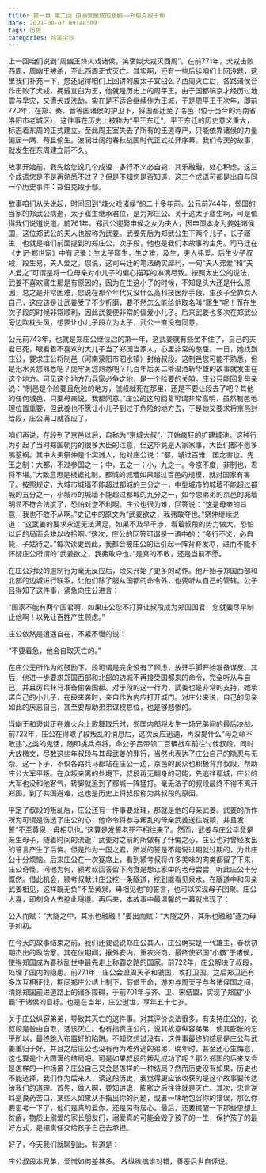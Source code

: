 ```yaml
---
title: 第一章 第二回 由溺爱酿成的悲剧——郑伯克段于鄢
date: 2021-08-07 09:48:09
tags: 历史
categories: 拾笔尘沙
---
```

上一回咱们说到“周幽王烽火戏诸侯，笑褒姒犬戎灭西周”。在前771年，犬戎击败西周，周幽王被杀，至此西周正式灭亡。其实啊，还有一些后续咱们上回没题，这里我们补充一下，您还记得咱们上回讲的废太子宜臼么？西周灭亡后，各路诸侯合作击败了犬戎，拥戴宜臼为王，他就是历史上的周平王。由于国都镐京才经历过地震与旱灾，又遭犬戎洗劫，实在是不适合继续作为王城，于是周平王于次年，即前770年，在郑、秦、晋等国诸侯的护卫下，将国都迁至了洛邑（位于当今的河南省洛阳市老城区），这件事在历史上被称为“平王东迁”，平王东迁的历史意义重大，标志着东周的正式建立。至此周王室失去了所有的王道尊严，只能依靠诸侯的力量偏居一隅、苟且偷生。波澜壮阔的春秋战国时代正式拉开序幕。我们今天的故事，就发生在东周建立前不久。

故事开始前，我先给您说几个成语：多行不义必自毙，其乐融融，处心积虑。这三个成语您是不是再熟悉不过了？但是不知您是否知道，这三个成语可都是出自与同一个历史事件：郑伯克段于鄢。

故事咱们从头说起，时间回到“烽火戏诸侯”的二十多年前。公元前744年，郑国的当家的郑武公病逝，太子寤生继承君位，是为郑庄公。关于这太子寤生啊，可是值得我们说道说道。前761年，郑武公迎娶申侯之女为夫人，因申国本身为姜姓诸侯国，这位郑武公的夫人也被称为武姜。武姜先后为郑武公生下两个儿子，长子寤生，也就是咱们前面提到的郑庄公，次子段，他也是我们本故事的主角。司马迁在《史记·郑世家》中有记录：生太子寤生，生之难，及生，夫人弗爱。后生少子叔段，段生易，夫人爱之。您说，这司马迁的笔法确实犀利，一句“夫人弗爱”和“夫人爱之”可谓是将一位母亲对小儿子的偏心描写的淋漓尽致。按照太史公的说法，武姜不喜欢寤生那是有原因的，因为在生这小子的时候，不知是头大还是什么原因，总之是非常困难，您说在那个年代又没什么高科技医疗手段，生孩子全靠女人自己，这应该是让武姜受了不少折磨，要不然怎么能给他取名叫“寤生”呢！而在生次子段的时候非常顺利，因此武姜便非常的偏爱小儿子。后来武姜也多次在郑武公旁边吹枕头风，想要让小儿子段立为太子，武公一直没有同意。

公元前743年，也就是郑庄公继位后的第一年，这武姜就有些坐不住了，自己的夫君已死，眼看着不喜欢的大儿子当了郑国当家人，心里非常的憋屈。一日，她找到庄公，要求庄公将制邑（河南荥阳市泗水镇）封给叔段。这制邑您可能不熟悉，但是汜水关您熟悉吧？虎牢关您熟悉吧？几百年后关二爷温酒斩华雄的故事就发生在这个地方。可见这个地方乃兵家必争之地，是一个险要的关隘。庄公只能回复母亲说：“制邑是个险要且危险的地方，虢叔就死在那里，还是不要让段去了吧？其他的任何城邑，只要母亲说，我都同意。”庄公的这句回复可谓非常高明，虽然制邑地理位置重要，但武姜也不愿让小儿子到过于危险的地方去，于是她又要求将京邑封给段，庄公满口就答应了。

咱们再说，在段到了京邑以后，自称为“京城大叔”，开始疯狂的扩建城池。这种行为引起了当时郑国朝内的很多大臣的注意，但这毕竟是人家家事，大臣们都不愿多嘴惹祸。其中大夫祭仲是个实诚人，他对庄公说：“都，城过百雉，国之害也。先王之制：大都，不过参国之一；中，五之一；小，九之一。今京不度，非制也，君将不堪。”大致意思是根据礼制，都城的城墙如果超过百邑的规模，就对国家有害了。按照规定，大城市城墙不能超过都城的三分之一，中型城市的城墙不能超过都城的五分之一，小城市的城墙不能超过都城的九分之一，如今您弟弟的京邑的城墙明显不符合法度了，恐怕对您不利啊。庄公也很为难，回答说：“这是母亲的旨意，我也不敢不从啊。”史记中的原文为“武姜欲之，我弗敢夺也。”祭仲继续说道：“这武姜的要求永远无法满足，如果不及早干涉，看着叔段的势力做大，恐怕以后的局面会难以收拾啊。”这次，庄公的回答可谓是一语中的：“多行不义，必自毙，子姑待之。”每次读史到此，我都会被庄公的话引起一阵背脊发凉，进而不能不怀疑庄公所谓的“武姜欲之，我弗敢夺也。”是真的不敢，还是当前不愿。

在庄公对段的逾制行为毫无反应后，段又开始了更多的动作。他开始与郑国西部和北部的边城进行联系，让他们除了服从国都的命令外，也要听从自己的管辖。公子吕得知了这件事，紧急向庄公进言：

“国家不能有两个国君啊，如果庄公您不打算让叔段成为郑国国君，您就要尽早制止他啊！以免让百姓产生顾虑。”

庄公依然是逍遥自在，不紧不慢的说：

“不要着急，他会自取灭亡的。”

在庄公无所作为的鼓励下，段可谓是完全没有了顾虑，放开手脚开始准备谋反。其后，他进一步要求郑国西部和北部的边城不再接受国都来的命令，完全听从与自己，并且厉兵秣马准备偷袭国都。对于段的这一行为，武姜也是非常的支持，她承诺自己的小儿子，在段来袭时，亲自作为内应打开城门。对庄公来说，自己的母亲如此的厌恶自己，甚至要帮助弟弟谋权篡位，也是够悲惨的。

当幽王和褒姒正在烽火台上歌舞取乐时，郑国内部将发生一场兄弟间的最后决战。前722年，庄公在得取了段叛乱的消息后，这次反应迅速，再没提什么“母之命不敢违”之类的鬼话，随即挑兵点将，命公子吕带领二百辆战车前往讨伐叔段，同时大放檄文，尽数这些年叔段与其母武姜的罪行，当然也表达了庄公自己的隐忍与无奈。这一下子，不仅各路兵马都站在庄公一边，京邑的民众也积极背弃叔段，帮助庄公大军平叛。在众叛亲离的处境下，叔段再无翻身的可能，先逃往鄢城，庄公的大军也没和他客气，转脚就追到了鄢城一阵猛打。毫无法子的叔段最终不得不离开郑国，到了共国避难，这也是历史上将叔段称为共叔段的原因。

平定了叔段的叛乱后，庄公还有一件事要处理，那就是他的母亲武姜。武姜的所作所为可谓是伤透了庄公的心，他命令将参与叛乱的母亲武姜送往城颍，并且发誓“不至黄泉，毋相见也。”这算是发誓老死不相往来了。然而，武姜与庄公毕竟是亲生母子，随着时间的流逝，武姜对之前的所做有了忏悔之心，庄公也对曾经发出的誓言产生了后悔。但是作为一国之君，所发的誓是不能说过期就过期的，为此庄公十分烦恼。后来庄公在一次宴席上，看到颍考叔将许多美味的肉类都留了下来，庄公奇怪，问他为何，颍考叔回答留下肉食是想让家中的老母尝尝，听此庄公十分慨然。借此机会，颍考叔献计庄公挖一条隧道，挖到能看见泉水，在隧道中和母亲武姜相见，这样既无负“不至黄泉，毋相见也”的誓言，也可以实现母子团聚。庄公大喜，即刻命人去挖此隧道。再后来，本故事中最温馨的一幕就出现了：

公入而赋：“大隧之中，其乐也融融！”姜出而赋：“大隧之外，其乐也融融”遂为母子如初。

在今天的故事结束之前，我们还要说说郑庄公其人，庄公确实是一代雄主，春秋初期杰出的政治家。其在位期间，攘外安内，重农兴商，最终使郑国“小霸”于诸侯，使得郑国成为春秋乱世中最先走上称霸之路的国家。前722年，庄公解决了叔段，处理了国内的隐患。前771年，庄公会盟周天子和虢国，攻打卫国。之后郑卫还有多次互相征伐，期间郑庄公结上制下，假借王命，游刃与周天子与各诸侯国之间，清除郑国前进道路上的诸多障碍，于前701年与齐、卫、宋结盟，实现了郑国“小霸”于诸侯的目标。也是在当年，庄公逝世，享年五十七岁。

关于庄公纵容弟弟，导致其灭亡的这件事。对其评价说法很多，有支持庄公的，说叔段是咎由自取，活该灭亡。也有指责庄公的，说其故意纵容弟弟，使其膨胀的忘乎所以，最终跳入布置好的陷阱。不知您想过没有，这件事最终的结局是庄公与武姜重归于好，并且之后庄公也没有再为难外逃的弟弟，晚年时，甚至还心生悔意，这也算是个大圆满的结局吧。可是如果叔段的叛乱成功了呢？那么郑国的后来又会是怎样的一种场景？庄公自己又会是怎样的一种结局？然而历史没有如果，历史也不能选择，我们作为后来人，读这段历史，我觉得更应该收获的是这个故事要传达给我们的道理。首先，做人啊，要知进退，膨胀之后往往就是灭亡。其次，忠言逆耳是良药苦口，某些人如果从不指出你的问题，或者一味地包容你的错误，那么你要思考一下了，他们是真的爱你，还是另有居心。最后，还要提醒一下那些思想上贫瘠，物质上溺爱的家长朋友们，溺爱真的可能会毁了孩子的一生，保护孩子的最好方式，是把责任交给孩子自己去承担。

好了，今天我们就聊到此，有道是：

庄公叔段本兄弟，爱憎如何差甚多。
故纵欲擒谁对错，善恶后世自评说。